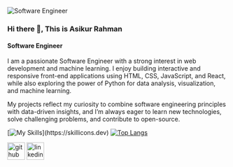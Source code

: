 ![Software Engineer](https://avatars.githubusercontent.com/u/71285759?s=400&u=b0ce80f34d50e790eedb2b241f944994b4ebf584&v=4)
### Hi there 👋, This is Asikur Rahman
#### Software Engineer

I am a passionate Software Engineer with a strong interest in web development and machine learning. I enjoy building interactive and responsive front-end applications using HTML, CSS, JavaScript, and React, while also exploring the power of Python for data analysis, visualization, and machine learning.

My projects reflect my curiosity to combine software engineering principles with data-driven insights, and I’m always eager to learn new technologies, solve challenging problems, and contribute to open-source.

[![My Skills](https://skillicons.dev/icons?i=js,jquery,react,html,css,bootstrap,vue,anaconda,c,git,github,ai,py,)](https://skillicons.dev)
[![Top Langs](https://github-readme-stats.vercel.app/api/top-langs/?username=asikurrahman123&layout=pie)](https://github.com/asikurrahman123/github-readme-stats)


[<img src='https://cdn.jsdelivr.net/npm/simple-icons@3.0.1/icons/github.svg' alt='github' height='40'>](https://github.com/https://github.com/Asikurrahman123)  [<img src='https://cdn.jsdelivr.net/npm/simple-icons@3.0.1/icons/linkedin.svg' alt='linkedin' height='40'>](https://www.linkedin.com/in/https://www.linkedin.com/in/asikur-rahman67//) 
